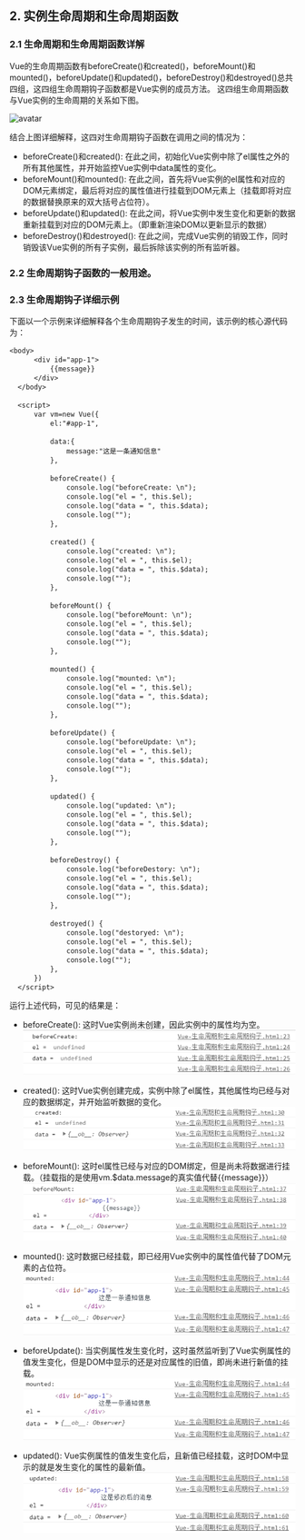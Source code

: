   ## 2. 实例生命周期和生命周期函数
  
  ### 2.1 生命周期和生命周期函数详解
  Vue的生命周期函数有beforeCreate()和created()，beforeMount()和mounted()，beforeUpdate()和updated()，beforeDestroy()和destroyed()总共四组，这四组生命周期钩子函数都是Vue实例的成员方法。
  这四组生命周期函数与Vue实例的生命周期的关系如下图。
  
  ![avatar](https://cn.vuejs.org/images/lifecycle.png)
  
  结合上图详细解释，这四对生命周期钩子函数在调用之间的情况为：
  + beforeCreate()和created(): 在此之间，初始化Vue实例中除了el属性之外的所有其他属性，并开始监控Vue实例中data属性的变化。
  + beforeMount()和mounted(): 在此之间，首先将Vue实例的el属性和对应的DOM元素绑定，最后将对应的属性值进行挂载到DOM元素上（挂载即将对应的数据替换原来的双大括号占位符）。
  + beforeUpdate()和updated(): 在此之间，将Vue实例中发生变化和更新的数据重新挂载到对应的DOM元素上。（即重新渲染DOM以更新显示的数据）
  + beforeDestroy()和destroyed(): 在此之间，完成Vue实例的销毁工作，同时销毁该Vue实例的所有子实例，最后拆除该实例的所有监听器。
  
  
  ### 2.2 生命周期钩子函数的一般用途。
  
  
  
  ### 2.3 生命周期钩子详细示例
  下面以一个示例来详细解释各个生命周期钩子发生的时间，该示例的核心源代码为：
  
  ```
  <body>
        <div id="app-1">
            {{message}}
        </div>
    </body>

    <script>
        var vm=new Vue({
            el:"#app-1",

            data:{
                message:"这是一条通知信息"
            },

            beforeCreate() {
                console.log("beforeCreate: \n");
                console.log("el = ", this.$el);
                console.log("data = ", this.$data);
                console.log("");
            },

            created() {
                console.log("created: \n");
                console.log("el = ", this.$el);
                console.log("data = ", this.$data);
                console.log("");
            },

            beforeMount() {
                console.log("beforeMount: \n");
                console.log("el = ", this.$el);
                console.log("data = ", this.$data);
                console.log("");
            },

            mounted() {
                console.log("mounted: \n");
                console.log("el = ", this.$el);
                console.log("data = ", this.$data);
                console.log("");
            },

            beforeUpdate() {
                console.log("beforeUpdate: \n");
                console.log("el = ", this.$el);
                console.log("data = ", this.$data);
                console.log("");
            },

            updated() {
                console.log("updated: \n");
                console.log("el = ", this.$el);
                console.log("data = ", this.$data);
                console.log("");
            },

            beforeDestroy() {
                console.log("beforeDestory: \n");
                console.log("el = ", this.$el);
                console.log("data = ", this.$data);
                console.log("");
            },

            destroyed() {
                console.log("destoryed: \n");
                console.log("el = ", this.$el);
                console.log("data = ", this.$data);
                console.log("");
            },
        })
    </script>
  ```
  
  运行上述代码，可见的结果是：
  
  + beforeCreate(): 这时Vue实例尚未创建，因此实例中的属性均为空。
  ![avatar](https://raw.githubusercontent.com/Happyxianyueveryday/vue-learning/master/Part%202%EF%BC%9AVue%E5%AE%9E%E4%BE%8B/2.%20%E5%AE%9E%E4%BE%8B%E7%94%9F%E5%91%BD%E5%91%A8%E6%9C%9F%E4%B8%8E%E7%94%9F%E5%91%BD%E5%91%A8%E6%9C%9F%E5%87%BD%E6%95%B0/%E6%88%AA%E5%9B%BE%E6%96%87%E4%BB%B6/QQ%E6%88%AA%E5%9B%BE20190719234022.png)
  
  + created(): 这时Vue实例创建完成，实例中除了el属性，其他属性均已经与对应的数据绑定，并开始监听数据的变化。
  ![avatar](https://raw.githubusercontent.com/Happyxianyueveryday/vue-learning/master/Part%202%EF%BC%9AVue%E5%AE%9E%E4%BE%8B/2.%20%E5%AE%9E%E4%BE%8B%E7%94%9F%E5%91%BD%E5%91%A8%E6%9C%9F%E4%B8%8E%E7%94%9F%E5%91%BD%E5%91%A8%E6%9C%9F%E5%87%BD%E6%95%B0/%E6%88%AA%E5%9B%BE%E6%96%87%E4%BB%B6/QQ%E6%88%AA%E5%9B%BE20190719234034.png)
  
  + beforeMount(): 这时el属性已经与对应的DOM绑定，但是尚未将数据进行挂载。（挂载指的是使用vm.$data.message的真实值代替{{message}}）
  ![avatar](https://raw.githubusercontent.com/Happyxianyueveryday/vue-learning/master/Part%202%EF%BC%9AVue%E5%AE%9E%E4%BE%8B/2.%20%E5%AE%9E%E4%BE%8B%E7%94%9F%E5%91%BD%E5%91%A8%E6%9C%9F%E4%B8%8E%E7%94%9F%E5%91%BD%E5%91%A8%E6%9C%9F%E5%87%BD%E6%95%B0/%E6%88%AA%E5%9B%BE%E6%96%87%E4%BB%B6/QQ%E6%88%AA%E5%9B%BE20190719234047.png)
  
  + mounted(): 这时数据已经挂载，即已经用Vue实例中的属性值代替了DOM元素的占位符。
   ![avatar](https://raw.githubusercontent.com/Happyxianyueveryday/vue-learning/master/Part%202%EF%BC%9AVue%E5%AE%9E%E4%BE%8B/2.%20%E5%AE%9E%E4%BE%8B%E7%94%9F%E5%91%BD%E5%91%A8%E6%9C%9F%E4%B8%8E%E7%94%9F%E5%91%BD%E5%91%A8%E6%9C%9F%E5%87%BD%E6%95%B0/%E6%88%AA%E5%9B%BE%E6%96%87%E4%BB%B6/QQ%E6%88%AA%E5%9B%BE20190719234103.png)
  
  + beforeUpdate(): 当实例属性发生变化时，这时虽然监听到了Vue实例属性的值发生变化，但是DOM中显示的还是对应属性的旧值，即尚未进行新值的挂载。
   ![avatar](https://raw.githubusercontent.com/Happyxianyueveryday/vue-learning/master/Part%202%EF%BC%9AVue%E5%AE%9E%E4%BE%8B/2.%20%E5%AE%9E%E4%BE%8B%E7%94%9F%E5%91%BD%E5%91%A8%E6%9C%9F%E4%B8%8E%E7%94%9F%E5%91%BD%E5%91%A8%E6%9C%9F%E5%87%BD%E6%95%B0/%E6%88%AA%E5%9B%BE%E6%96%87%E4%BB%B6/QQ%E6%88%AA%E5%9B%BE20190719234103.png)
  
  + updated(): Vue实例属性的值发生变化后，且新值已经挂载，这时DOM中显示的就是发生变化的属性的最新值。
   ![avatar](https://raw.githubusercontent.com/Happyxianyueveryday/vue-learning/master/Part%202%EF%BC%9AVue%E5%AE%9E%E4%BE%8B/2.%20%E5%AE%9E%E4%BE%8B%E7%94%9F%E5%91%BD%E5%91%A8%E6%9C%9F%E4%B8%8E%E7%94%9F%E5%91%BD%E5%91%A8%E6%9C%9F%E5%87%BD%E6%95%B0/%E6%88%AA%E5%9B%BE%E6%96%87%E4%BB%B6/QQ%E6%88%AA%E5%9B%BE20190719234158.png)
   
  
  
  
  
  
  
  
